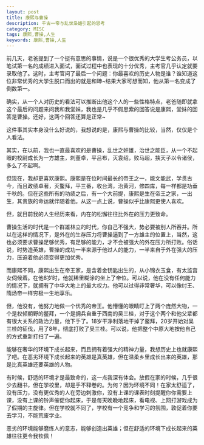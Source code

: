 ```yaml
---
layout: post
title: 康熙与曹操
description: 千古一帝与乱世枭雄引起的思考
category: MISC
tags: 康熙,曹操,人生
keywords: 康熙,曹操,人生
---
```


前几天，老爸提到了一个挺有意思的事情，说是一个很优秀的大学生考公务员，以笔试第一名的成绩进入面试，面试过程中也表现的十分优秀，主考官几乎认定就要录取他了。这时，主考官问了最后一个问题：你最喜欢的历史人物是谁？谁知道这位非常优秀的大学生脱口而出的就是和珅~结果大家可想而知，他从第一名变成了倒数第一。

确实，从一个人对历史的看法可以推断出他这个人的一些性格特点，老爸随即就拿这个最后的问题来问我和我堂妹，我也是几乎不假思索的回答说是康熙，堂妹的回答是曹操。还好，这两个回答还算是正常~

这件事其实本身没什么好说的，我想说的是，康熙与曹操的比较，当然，仅仅是个人看法。　


其实，在以前，我也一直最喜欢的是曹操，乱世之奸雄，治世之能臣，从一个不起眼的校尉成长为一方雄主，刺董卓，平吕布，灭袁绍，败马超，挟天子以令诸侯，多么了不起啊。

但现在，我却更喜欢康熙。康熙是在位时间最长的帝王之一，能文能武，学贯古今，而且政绩卓著，灭鳌拜，平三番，收台湾，治黄河，修四库，每一样都是功垂千秋的。但在这些所有的功绩之后，有一个大前提，康熙是生在帝王之家，一出生，其贵族的命运就伴随着他。从这一点上说，曹操似乎比康熙更使人喜欢。

但，就目前我的人生经历来看，内在的松懈往往比外在的压力更致命。

曹操生活的时代是一个群雄林立的时代，你自己不强大，势必要被别人所吞并。所以在这样的情况下，是外在的生存压力将曹操逼到了一方雄主的位置上，当然，这也必须要求曹操足够优秀，有足够的能力，才不会被强大的外在压力所打败。俗话说，时势造英雄，曹操的成功一半来源于他过人的能力，一半来自于外在强大的压力，压迫着他必须变得更加优秀。

而康熙不同，康熙出生在帝王家，是含着金钥匙出生的，从小锦衣玉食，有太监宫女伺候着。在他8岁时，他就稀里糊涂的坐上了帝位。可以说，他在没有任何能力的情况下，就拥有了中华大地上的最大权力。他可以过得非常奢华，可以像纣王、隋炀帝一样穷极一生地享乐。

但，他没有，他努力地做一个优秀的帝王。他懵懂的眼睛盯上了两个庞然大物，一个是权倾朝野的鳌拜，一个是拥兵自重于西南的吴三桂，对于这个两个和他父辈都有很大关系的政治力量，他下手了。18岁干净利落地干掉了鳌拜，20岁开始对吴三桂的征伐，用了8年，彻底打败了吴三桂。可以说，他把整个中原大地按他自己的方式重新打扫了一遍。

能够在奢华的环境下成长起来，而且拥有着强大的精神力量，我想历史上也就康熙了吧。在恶劣环境下成长起来的英雄是真英雄，但在温柔乡里成长出来的英雄，那是比真英雄还要英雄的人物。

有时候，舒适的环境才是最致命的，这一点我深有体会。放假在家的时候，几乎很少去翻书，但在学校里，却是手不释卷的。为何？因为环境不同！在家太舒适了，没有压力，没有更优秀的人在旁边刺激你，没有上课的课表时刻提醒你你需要上课，没有上课的铃声催促你起床，于是每天晚晚地起床，看电视、上网打游戏成为了假期的主旋律。但在学校就不同了，学校有一个竞争和学习的氛围，敦促着你要去学习，不能荒废学业。

恶劣的环境能够磨练人的意志，能够创造出英雄；但在舒适的环境下成长起来的英雄往往更令我钦佩！


